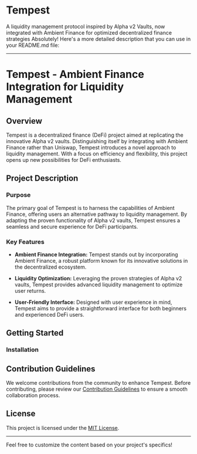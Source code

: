 # Tempest
A liquidity management protocol inspired by Alpha v2 Vaults, now integrated with Ambient Finance for optimized decentralized finance strategies
Absolutely! Here's a more detailed description that you can use in your README.md file:

---

# Tempest - Ambient Finance Integration for Liquidity Management

## Overview

Tempest is a decentralized finance (DeFi) project aimed at replicating the innovative Alpha v2 vaults. Distinguishing itself by integrating with Ambient Finance rather than Uniswap, Tempest introduces a novel approach to liquidity management. With a focus on efficiency and flexibility, this project opens up new possibilities for DeFi enthusiasts.

## Project Description

### Purpose

The primary goal of Tempest is to harness the capabilities of Ambient Finance, offering users an alternative pathway to liquidity management. By adapting the proven functionality of Alpha v2 vaults, Tempest ensures a seamless and secure experience for DeFi participants.

### Key Features

- **Ambient Finance Integration:** Tempest stands out by incorporating Ambient Finance, a robust platform known for its innovative solutions in the decentralized ecosystem.
  
- **Liquidity Optimization:** Leveraging the proven strategies of Alpha v2 vaults, Tempest provides advanced liquidity management to optimize user returns.

- **User-Friendly Interface:** Designed with user experience in mind, Tempest aims to provide a straightforward interface for both beginners and experienced DeFi users.

## Getting Started

### Installation

## Contribution Guidelines

We welcome contributions from the community to enhance Tempest. Before contributing, please review our [Contribution Guidelines](CONTRIBUTING.md) to ensure a smooth collaboration process.

## License

This project is licensed under the [MIT License](LICENSE.md).

---

Feel free to customize the content based on your project's specifics!
